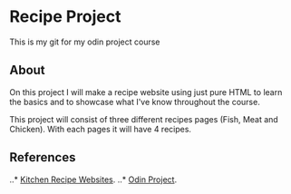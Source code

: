 # Recipe Project
This is my git for my odin project course

## About
On this project I will make a recipe website using just pure HTML to learn the basics and to showcase what I've know throughout the course.

This project will consist of three different recipes pages (Fish, Meat and Chicken).
With each pages it will have 4 recipes.

## References
..* [Kitchen Recipe Websites](https://www.allrecipes.com/recipe/13870/deviled-eggs/).
..* [Odin Project](https://www.theodinproject.com/).

